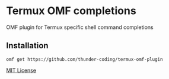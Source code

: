 # Termux OMF completions

OMF plugin for Termux specific shell command completions

## Installation

```fish
omf get https://github.com/thunder-coding/termux-omf-plugin
```

[MIT License](/LICENSE)
